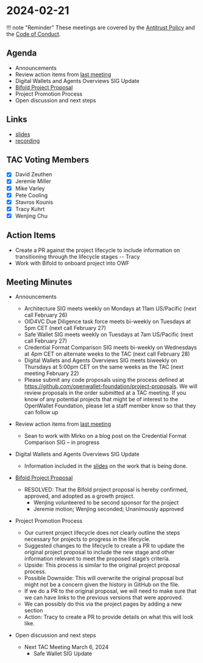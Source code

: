 # 2024-02-21

!!! note "Reminder"
    These meetings are covered by the [Antitrust Policy](../governance/antitrust.md) and the [Code of Conduct](../governance/code-of-conduct.md).

## Agenda
- Announcements
- Review action items from [last meeting](./2024-02-07.md/#action-items)
- Digital Wallets and Agents Overviews SIG Update
- [Bifold Project Proposal](https://github.com/openwallet-foundation/project-proposals/pull/29)
- Project Promotion Process
- Open discussion and next steps


## Links
- [slides](https://docs.google.com/presentation/d/1BEOujwEAT-mIn-nxuWIXlrUFYI3AwLzSF8Cma4iSuuI/edit?usp=sharing)
- [recording]()

## TAC Voting Members

- [x] David Zeuthen
- [x] Jeremie Miller
- [x] Mike Varley
- [x] Pete Cooling
- [x] Stavros Kounis
- [x] Tracy Kuhrt
- [x] Wenjing Chu

## Action Items

- Create a PR against the project lifecycle to include information on transitioning through the lifecycle stages -- Tracy
- Work with Bifold to onboard project into OWF

## Meeting Minutes

- Announcements
    - Architecture SIG  meets weekly on Mondays at 11am US/Pacific (next call February 26)
    - OID4VC Due Diligence task force meets bi-weekly on Tuesdays at 5pm CET (next call February 27)
    - Safe Wallet SIG meets weekly on Tuesdays at 7am US/Pacific (next call February 27)
    - Credential Format Comparison SIG meets bi-weekly on Wednesdays at 4pm CET on alternate weeks to the TAC (next call February 28)
    - Digital Wallets and Agents Overviews SIG meets biweekly on Thursdays at 5:00pm CET on the same weeks as the TAC (next meeting February 22)
    - Please submit any code proposals using the process defined at https://github.com/openwallet-foundation/project-proposals. We will review proposals in the order submitted at a TAC meeting. If you know of any potential projects that might be of interest to the OpenWallet Foundation, please let a staff member know so that they can follow up

- Review action items from [last meeting](./2024-02-07.md/#action-items)
    - Sean to work with Mirko on a blog post on the Credential Format Comparison SIG – in progress

- Digital Wallets and Agents Overviews SIG Update
   - Information included in the [slides](https://docs.google.com/presentation/d/1BEOujwEAT-mIn-nxuWIXlrUFYI3AwLzSF8Cma4iSuuI/edit?usp=sharing) on the work that is being done.

- [Bifold Project Proposal](https://github.com/openwallet-foundation/project-proposals/pull/29)
   - RESOLVED: That the Bifold project proposal is hereby confirmed, approved, and adopted as a growth project.
     - Wenjing volunteered to be second sponsor for the project
     - Jeremie motion; Wenjing seconded; Unanimously approved

- Project Promotion Process
    - Our current project lifecycle does not clearly outline the steps necessary for projects to progress in the lifecycle.
    - Suggested changes to the lifecycle to create a PR to update the original project proposal to include the new stage and other information relevant to meet the proposed stage’s criteria.
    - Upside: This process is similar to the original project proposal process.
    - Possible Downside: This will overwrite the original proposal but might not be a concern given the history in GitHub on the file.
    - If we do a PR to the original proposal, we will need to make sure that we can have links to the previous versions that were approved.
    - We can possibly do this via the project pages by adding a new section
    - Action: Tracy to create a PR to provide details on what this will look like.

- Open discussion and next steps
    - Next TAC Meeting March 6, 2024
        - Safe Wallet SIG Update

